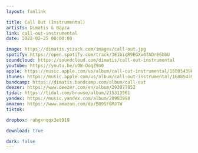 ```yaml
---
layout: fanlink

title: Call Out (Instrumental)
artists: Dimatis & Bayza
link: call-out-instrumental
date: 2022-02-25 00:00:00

image: https://dimatis.yizack.com/images/call-out.jpg
spotify: https://open.spotify.com/track/3E1biqR9EGXv4fADrE6bbU
soundcloud: https://soundcloud.com/dimatis/call-out-instrumental
youtube: https://youtu.be/uOW-OoqZ9n0
apple: https://music.apple.com/us/album/call-out-instrumental/1608543909?i=1608543911&app=music&ls=1
itunes: https://music.apple.com/us/album/call-out-instrumental/1608543909?i=1608543911&app=itunes&ls=1
bandcamp: https://dimatis.bandcamp.com/album/call-out
deezer: https://www.deezer.com/en/album/293077852
tidal: https://tidal.com/browse/album/215313561
yandex: https://music.yandex.com/album/20983998
amazon: https://www.amazon.com/dp/B09SF6MJTW
tiktok: 

dropbox: rahgxnqqx3et919

download: true

dark: false
---
```

